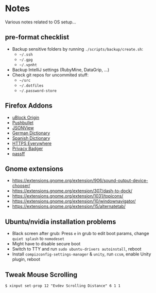 # Notes

Various notes related to OS setup...

## pre-format checklist

- Backup sensitive folders by running `./scripts/backup/create.sh`:
  - `~/.ssh`
  - `~/.gpg`
  - `~/.vpnht`
- Backup IntelliJ settings (RubyMine, DataGrip, ...)
- Check git repos for uncommited stuff:
  - `~/src`
  - `~/.dotfiles`
  - `~/.password-store`

## Firefox Addons

- [uBlock Origin](https://addons.mozilla.org/en-US/firefox/addon/ublock-origin)
- [Pushbullet](https://addons.mozilla.org/en-US/firefox/addon/pushbullet)
- [JSONView](https://addons.mozilla.org/en-US/firefox/addon/jsonview)
- [German Dictionary](https://addons.mozilla.org/en-US/firefox/addon/german-dictionary)
- [Spanish Dictionary](https://addons.mozilla.org/en-US/firefox/addon/spanish-spain-dictionary)
- [HTTPS Everywhere](https://www.eff.org/files/https-everywhere-latest.xpi)
- [Privacy Badger](https://www.eff.org/files/privacy-badger-latest.xpi)
- [passff](https://addons.mozilla.org/en-US/firefox/addon/passff/)

## Gnome extensions

- https://extensions.gnome.org/extension/906/sound-output-device-chooser/
- https://extensions.gnome.org/extension/307/dash-to-dock/
- https://extensions.gnome.org/extension/1031/topicons/
- https://extensions.gnome.org/extension/10/windownavigator/
- https://extensions.gnome.org/extension/15/alternatetab/

## Ubuntu/nvidia installation problems

- Black screen after grub: Press `e` in grub to edit boot params, change `quiet splash` to `nomodeset`
- Might have to disable secure boot
- Switch to TTY and run `sudo ubuntu-drivers autoinstall`, reboot
- Install `compizconfig-settings-manager` & `unity`, run `ccsm`, enable Unity plugin, reboot

## Tweak Mouse Scrolling

    $ xinput set-prop 12 "Evdev Scrolling Distance" 6 1 1

